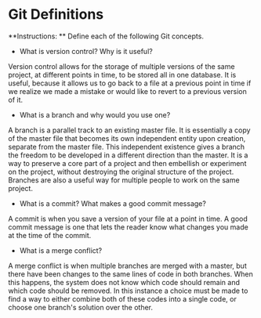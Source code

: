 # Git Definitions

**Instructions: ** Define each of the following Git concepts.

* What is version control?  Why is it useful?

Version control allows for the storage of multiple versions of the same project, at different points in time, to be stored all in one database.  It is useful, because it allows us to go back to a file at a previous point in time if we realize we made a mistake or would like to revert to a previous version of it.

* What is a branch and why would you use one?

A branch is a parallel track to an existing master file.  It is essentially a copy of the master file that becomes its own independent entity upon creation, separate from the master file.  This independent existence gives a branch the freedom to be developed in a different direction than the master.  It is a way to preserve a core part of a project and then embellish or experiment on the project, without destroying the original structure of the project.  Branches are also a useful way for multiple people to work on the same project.

* What is a commit? What makes a good commit message?

A commit is when you save a version of your file at a point in time.  A good commit message is one that lets the reader know what changes you made at the time of the commit.
* What is a merge conflict?

A merge conflict is when multiple branches are merged with a master, but there have been changes to the same lines of code in both branches.  When this happens, the system does not know which code should remain and which code should be removed.  In this instance a choice must be made to find a way to either combine both of these codes into a single code, or choose one branch's solution over the other.